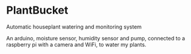 # PlantBucket
Automatic houseplant watering and monitoring system

An arduino, moisture sensor, humidity sensor and pump, connected to a raspberry pi with a camera and WiFi, to water my plants. 
